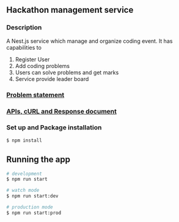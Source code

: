 ## Hackathon management service
### Description
A Nest.js service which manage and organize coding event.
It has capabilities to
1. Register User
2. Add coding problems
3. Users can solve problems and get marks
4. Service provide leader board

### [Problem statement](problem.md)
### [APIs, cURL and Response document](api-doc.md)

### Set up and Package installation

```bash
$ npm install
```

## Running the app

```bash
# development
$ npm run start

# watch mode
$ npm run start:dev

# production mode
$ npm run start:prod
```

